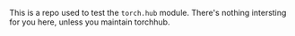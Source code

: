This is a repo used to test the `torch.hub` module.
There's nothing intersting for you here, unless you maintain torchhub.

